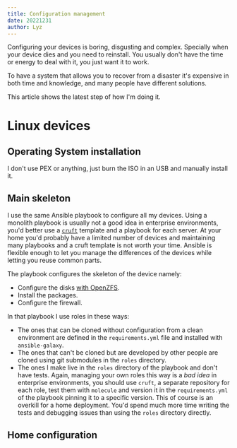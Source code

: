 ```yaml
---
title: Configuration management
date: 20221231
author: Lyz
---
```


Configuring your devices is boring, disgusting and complex. Specially when your
device dies and you need to reinstall. You usually don't have the time or energy
to deal with it, you just want it to work.

To have a system that allows you to recover from a disaster it's expensive in
both time and knowledge, and many people have different solutions.

This article shows the latest step of how I'm doing it.

# Linux devices

## Operating System installation

I don't use PEX or anything, just burn the ISO in an USB and manually install
it.

## Main skeleton

I use the same Ansible playbook to configure all my devices. Using a monolith
playbook is usually not a good idea in enterprise environments, you'd better use
a [`cruft`](cruft.md) template and a playbook for each server. At your home
you'd probably have a limited number of devices and maintaining many playbooks
and a cruft template is not worth your time. Ansible is flexible enough to let
you manage the differences of the devices while letting you reuse common parts.

The playbook configures the skeleton of the device namely:

- Configure the disks [with OpenZFS](zfs.md).
- Install the packages.
- Configure the firewall.

In that playbook I use roles in these ways:

- The ones that can be cloned without configuration from a clean environment are
  defined in the `requirements.yml` file and installed with `ansible-galaxy`.
- The ones that can't be cloned but are developed by other people are cloned
  using git submodules in the `roles` directory.
- The ones I make live in the `roles` directory of the playbook and don't have
  tests. Again, managing your own roles this way is a *bad idea* in enterprise
  environments, you should use `cruft`, a separate repository for each role,
  test them with `molecule` and version it in the `requirements.yml` of the
  playbook pinning it to a specific version. This of course is an overkill for a
  home deployment. You'd spend much more time writing the tests and debugging
  issues than using the `roles` directory directly.

## Home configuration
